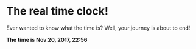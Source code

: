 # The real time clock!

Ever wanted to know what the time is? Well, your journey is about to end!

**The time is Nov 20, 2017, 22:56**